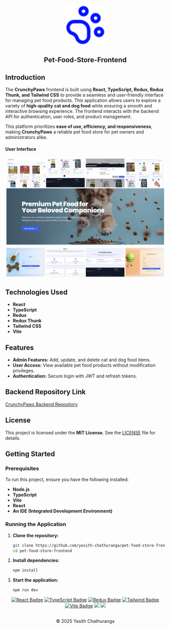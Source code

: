 <div align="center">
  <img src="src/assets/images/paw-logo.svg" alt="Crunchy Paws Logo" width="130" style="margin-top: 50px" />
<h2>Pet-Food-Store-Frontend</h2>
</div>

## Introduction
The **CrunchyPaws** frontend is built using **React, TypeScript, Redux, Redux Thunk, and Tailwind CSS** to provide a seamless and user-friendly interface for managing pet food products. This application allows users to explore a variety of **high-quality cat and dog food** while ensuring a smooth and interactive browsing experience. The frontend interacts with the backend API for authentication, user roles, and product management.

This platform prioritizes **ease of use, efficiency, and responsiveness**, making **CrunchyPaws** a reliable pet food store for pet owners and administrators alike.

#### User Interface

<div>
  <img src="src/assets/collage-ui.jpg" alt="collage-ui" width="auto" height="auto">
</div>

## Technologies Used
- **React**
- **TypeScript**
- **Redux**
- **Redux Thunk**
- **Tailwind CSS**
- **Vite**

## Features
- **Admin Features:** Add, update, and delete cat and dog food items.
- **User Access:** View available pet food products without modification privileges.
- **Authentication:** Secure login with JWT and refresh tokens.

## Backend Repository Link
[CrunchyPaws Backend Repository](https://github.com/yasith-chathuranga/pet-food-store-backend.git)

## License
This project is licensed under the **MIT License**. See the [LICENSE](LICENSE) file for details.

## Getting Started

### Prerequisites
To run this project, ensure you have the following installed:
- **Node.js**
- **TypeScript**
- **Vite**
- **React**
- **An IDE (Integrated Development Environment)**

### Running the Application
1. **Clone the repository:**
   ```bash
   git clone https://github.com/yasith-chathuranga/pet-food-store-frontend.git
   cd pet-food-store-frontend
   ```

2. **Install dependencies:**
   ```bash
   npm install
   ```

3. **Start the application:**
   ```bash
   npm run dev
   ```

<div align="center">
<a href="https://react.dev/" target="_blank"><img src="https://img.shields.io/badge/React-100000?style=for-the-badge&logo=react&logoColor=white" alt="React Badge" /></a>
<a href="https://www.typescriptlang.org/" target="_blank"><img src="https://img.shields.io/badge/TypeScript-100000?style=for-the-badge&logo=typescript&logoColor=white" alt="TypeScript Badge" /></a>
<a href="https://redux.js.org/" target="_blank"><img src="https://img.shields.io/badge/Redux-100000?style=for-the-badge&logo=redux&logoColor=white" alt="Redux Badge" /></a>
<a href="https://tailwindcss.com/" target="_blank"><img src="https://img.shields.io/badge/Tailwind-100000?style=for-the-badge&logo=tailwind-css&logoColor=white" alt="Tailwind Badge" /></a>
<a href="https://vitejs.dev/" target="_blank"><img src="https://img.shields.io/badge/Vite-100000?style=for-the-badge&logo=vite&logoColor=white" alt="Vite Badge" /></a>
<a href="https://github.com/yasith-chathuranga" target="_blank"><img src="https://img.shields.io/badge/GitHub-100000?style=for-the-badge&logo=github&logoColor=white"></a>
<a href="https://git-scm.com/" target="_blank"><img src="https://img.shields.io/badge/Git-100000?style=for-the-badge&logo=git&logoColor=white"></a>
</div>

<br>
<p align="center">
  &copy; 2025 Yasith Chathuranga
</p>
